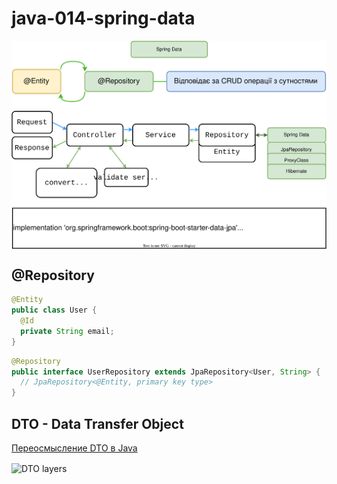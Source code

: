 # java-014-spring-data

<img src="./imgs/003 Spring Data.svg" align="center" alt="Lesson schema"/>

## @Repository

```java
@Entity
public class User {
  @Id
  private String email;
}
```

```java
@Repository
public interface UserRepository extends JpaRepository<User, String> {
  // JpaRepository<@Entity, primary key type>
}
```

## DTO - Data Transfer Object

[Переосмысление DTO в Java](https://habr.com/ru/post/513072/)

<img src="https://blog.scottlogic.com/swaterman/assets/rethinking-the-java-dto/layers.png" align="center" alt="DTO layers" width="600"/>